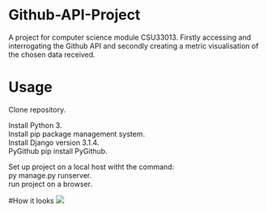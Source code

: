 # Github-API-Project
A project for computer science module CSU33013. Firstly accessing and interrogating the Github API and secondly creating a metric visualisation of the chosen data received.

# Usage
Clone repository. <br>

Install Python 3.<br>
Install pip package management system.<br>
Install Django version 3.1.4. <br>
PyGithub pip install PyGithub.<br>

Set up project on a local host witht the command:<br>
py manage.py runserver. <br>
run project on a browser.<br>

#How it looks
![](images/final-output.PNG?raw=true)
